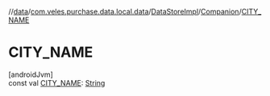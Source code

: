 //[data](../../../../index.md)/[com.veles.purchase.data.local.data](../../index.md)/[DataStoreImpl](../index.md)/[Companion](index.md)/[CITY_NAME](-c-i-t-y_-n-a-m-e.md)

# CITY_NAME

[androidJvm]\
const val [CITY_NAME](-c-i-t-y_-n-a-m-e.md): [String](https://kotlinlang.org/api/latest/jvm/stdlib/kotlin/-string/index.html)
